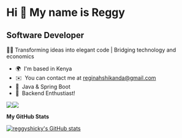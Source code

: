 Hi 👋 My name is Reggy
========================

Software Developer
------------------

👨‍💻 Transforming ideas into elegant code | Bridging technology and economics

* 🌍  I'm based in Kenya
* ✉️  You can contact me at [reginahshikanda@gmail.com](mailto:reginahshikanda@gmail.com)
* 🧠  Java & Spring Boot
* 🤝  Backend Enthustiast!
  
<a href="https://www.github.com/reggyshicky" target="_blank" rel="noreferrer"><img
src="https://img.shields.io/github/followers/reggyshicky?logo=github&style=for-the-badge&color=6366f1&labelColor=000000" /></a><a href="https://www.x.com/Reggyshikanda" target="_blank" rel="noreferrer"><img
src="https://img.shields.io/twitter/follow/Reggyshikanda?logo=twitter&style=for-the-badge&color=6366f1&labelColor=000000"
/></a>

<b>My GitHub Stats</b>

<a href="http://www.github.com/reggyshicky"><img src="https://github-readme-stats.vercel.app/api?username=reggyshicky&show_icons=true&hide=&count_private=true&title_color=6366f1&text_color=ffffff&icon_color=6366f1&bg_color=000000&hide_border=true&show_icons=true" alt="reggyshicky's GitHub stats" /></a>

